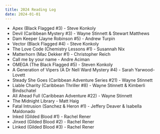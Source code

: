 ```yaml
---
title: 2024 Reading Log
date: 2024-01-01
---
```

 
 - Apex (Black Flagged #3) - Steve Konkoly
 - Devil (Caribbean Mystery #3) - Wayne Stinnett & Stewart Matthews
 - Dam Keeper (Jayne Robinson #5) - Andrew Turpin
 - Vector (Black Flagged #4) - Steve Konkoly
 - The Love Code (Chemistry Lessons #1) - Susannah Nix
 - Matterhorn (Mac Dekker #1) - Christopher Reich
 - Call me by your name - Andre Aciman
 - OMEGA (The Black Flagged #5) - Steven Konkoly
 - A Generation of Vipers (A Dr Nell Ward Mystery #4) - Sarah Yarwood-Lovett
 - Steady She Goes (Caribbean Adventure Series #21) - Wayne Stinnett
 - Liable Charity (Caribbean Thriller #8) - Wayne Stinnett & Kimberli Bindschatel
 - All Ahead Full (Caribbean Adventure #22) - Wayne Stinnett
 - The Midnight Library - Matt Haig
 - Fatal Intrusion (Sanchez & Heron #1) - Jeffery Deaver & Isabella Maldonado
 - Inked (Gilded Blood #1) - Rachel Rener
 - Jinxed (Gilded Blood #2) - Rachel Rener
 - Linked (Gilded Blood #3) - Rachel Rener